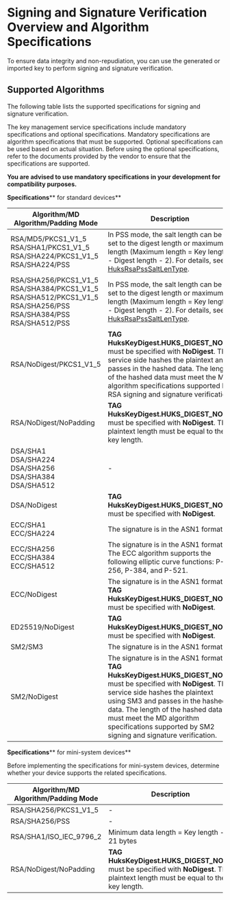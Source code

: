 # Signing and Signature Verification Overview and Algorithm Specifications

<!--Kit: Universal Keystore Kit-->
<!--Subsystem: Security-->
<!--Owner: @wutiantian-gitee-->
<!--Designer: @HighLowWorld-->
<!--Tester: @wxy1234564846-->
<!--Adviser: @zengyawen-->

To ensure data integrity and non-repudiation, you can use the generated or imported key to perform signing and signature verification.

## Supported Algorithms

The following table lists the supported specifications for signing and signature verification.
<!--Del-->
The key management service specifications include mandatory specifications and optional specifications. Mandatory specifications are algorithm specifications that must be supported. Optional specifications can be used based on actual situation. Before using the optional specifications, refer to the documents provided by the vendor to ensure that the specifications are supported.

**You are advised to use mandatory specifications in your development for compatibility purposes.**
<!--DelEnd-->

**Specifications****<!--RP3--> for standard devices<!--RP3End-->**

| Algorithm/MD Algorithm/Padding Mode| Description| API Version| <!--DelCol4-->Mandatory|
| -------- | -------- | -------- | -------- |
| <!--DelRow-->RSA/MD5/PKCS1_V1_5<br>RSA/SHA1/PKCS1_V1_5<br>RSA/SHA224/PKCS1_V1_5<br>RSA/SHA224/PSS | In PSS mode, the salt length can be set to the digest length or maximum length (Maximum length = Key length - Digest length - 2). For details, see [HuksRsaPssSaltLenType](../../reference/apis-universal-keystore-kit/js-apis-huks.md#huksrsapsssaltlentype10).| 8+ | No|
| RSA/SHA256/PKCS1_V1_5<br>RSA/SHA384/PKCS1_V1_5<br>RSA/SHA512/PKCS1_V1_5<br>RSA/SHA256/PSS<br>RSA/SHA384/PSS<br>RSA/SHA512/PSS | In PSS mode, the salt length can be set to the digest length or maximum length (Maximum length = Key length - Digest length - 2). For details, see [HuksRsaPssSaltLenType](../../reference/apis-universal-keystore-kit/js-apis-huks.md#huksrsapsssaltlentype10).| 8+ | Yes|
| RSA/NoDigest/PKCS1_V1_5 | **TAG HuksKeyDigest.HUKS_DIGEST_NONE** must be specified with **NoDigest**. The service side hashes the plaintext and passes in the hashed data. The length of the hashed data must meet the MD algorithm specifications supported by RSA signing and signature verification.| 9+ | Yes|
| RSA/NoDigest/NoPadding | **TAG HuksKeyDigest.HUKS_DIGEST_NONE** must be specified with **NoDigest**. The plaintext length must be equal to the key length.| 20+ | Yes|
| <!--DelRow-->DSA/SHA1<br>DSA/SHA224<br>DSA/SHA256<br>DSA/SHA384<br>DSA/SHA512 | - | 8+ | No|
| <!--DelRow-->DSA/NoDigest | **TAG HuksKeyDigest.HUKS_DIGEST_NONE** must be specified with **NoDigest**.| 9+ | No|
| <!--DelRow-->ECC/SHA1<br>ECC/SHA224 | The signature is in the ASN1 format.| 8+ | No|
| ECC/SHA256<br>ECC/SHA384<br>ECC/SHA512 | The signature is in the ASN1 format.<br>The ECC algorithm supports the following elliptic curve functions: P-256, P-384, and P-521.| 8+ | Yes|
| <!--DelRow-->ECC/NoDigest | The signature is in the ASN1 format.<br>**TAG HuksKeyDigest.HUKS_DIGEST_NONE** must be specified with **NoDigest**.| 9+ | No|
| ED25519/NoDigest | **TAG HuksKeyDigest.HUKS_DIGEST_NONE** must be specified with **NoDigest**.| 8+ | Yes|
| SM2/SM3 | The signature is in the ASN1 format.| 9+ | Yes|
| SM2/NoDigest | The signature is in the ASN1 format.<br>**TAG HuksKeyDigest.HUKS_DIGEST_NONE** must be specified with **NoDigest**. The service side hashes the plaintext using SM3 and passes in the hashed data. The length of the hashed data must meet the MD algorithm specifications supported by SM2 signing and signature verification.| 22+ | Yes|

**Specifications****<!--RP4--> for mini-system devices<!--RP4End-->**

<!--Del-->
Before implementing the specifications for mini-system devices, determine whether your device supports the related specifications.
<!--DelEnd-->

| Algorithm/MD Algorithm/Padding Mode| Description| API Version|
| -------- | -------- | -------- |
| RSA/SHA256/PKCS1_V1_5 | - | 12+ |
| RSA/SHA256/PSS | - | 12+ |
| RSA/SHA1/ISO_IEC_9796_2 | Minimum data length = Key length - 21 bytes| 12+ |
| RSA/NoDigest/NoPadding | **TAG HuksKeyDigest.HUKS_DIGEST_NONE** must be specified with **NoDigest**. The plaintext length must be equal to the key length.| 20+ |

<!--RP1--><!--RP1End-->

<!--RP2--><!--RP2End-->
